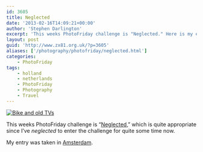 ```yaml
---
id: 3605
title: Neglected
date: '2013-02-16T14:09:21+00:00'
author: 'Stephen Darlington'
excerpt: 'This weeks PhotoFriday challenge is "Neglected." Here is my entry.'
layout: post
guid: 'http://www.zx81.org.uk/?p=3605'
aliases: ['/photography/photofriday/neglected.html']
categories:
    - PhotoFriday
tags:
    - holland
    - netherlands
    - PhotoFriday
    - Photography
    - Travel
---
```


[![Bike and old TVs](https://i0.wp.com/farm2.staticflickr.com/1161/5155955018_15f8165d0a.jpg?resize=500%2C333)](http://www.flickr.com/photos/stephendarlington/5155955018/ "Bike and old TVs by stephendarlington, on Flickr")

This weeks PhotoFriday challenge is “[Neglected](http://www.photofriday.com/archives/challenge/001264.php),” which is quite appropriate since I’ve *neglected* to enter the challenge for quite some time now.

My entry was taken in [Amsterdam](http://www.zx81.org.uk/travel/the-netherlands.html "The Netherlands").